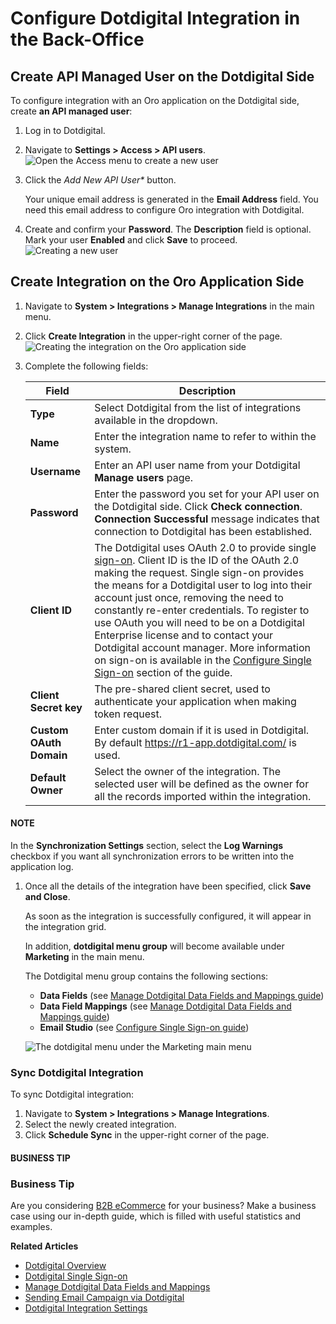 <a id="user-guide-dotmailer-configuration"></a>

<a id="user-guide-dotmailer-configuration-dotmailer-side"></a>

# Configure Dotdigital Integration in the Back-Office

## Create API Managed User on the Dotdigital Side

To configure integration with an Oro application on the Dotdigital side, create **an API managed user**:

1. Log in to Dotdigital.
2. Navigate to **Settings > Access > API users**.
   ![Open the Access menu to create a new user](user/img/marketing/marketing/dotdigital/access.png)
3. Click the *Add New API User\** button.

   Your unique email address is generated in the **Email Address** field. You need this email address to configure Oro integration with Dotdigital.
4. Create and confirm your **Password**. The **Description** field is optional. Mark your user **Enabled** and click **Save** to proceed.
   ![Creating a new user](user/img/marketing/marketing/dotdigital/dotdigital_api_users_new_user_details.png)

<a id="user-guide-dotmailer-configuration-oro-side"></a>

## Create Integration on the Oro Application Side

1. Navigate to **System > Integrations > Manage Integrations** in the main menu.
2. Click **Create Integration** in the upper-right corner of the page.
   ![Creating the integration on the Oro application side](user/img/marketing/marketing/dotdigital/oro_create_dotdigital_integration_new.png)
3. Complete the following fields:

   | Field                   | Description                                                                                                                                                                                                                                                                                                                                                                                                                                                                                                                                                                                                                                                                |
   |-------------------------|----------------------------------------------------------------------------------------------------------------------------------------------------------------------------------------------------------------------------------------------------------------------------------------------------------------------------------------------------------------------------------------------------------------------------------------------------------------------------------------------------------------------------------------------------------------------------------------------------------------------------------------------------------------------------|
   | **Type**                | Select Dotdigital from the list of integrations available in the dropdown.                                                                                                                                                                                                                                                                                                                                                                                                                                                                                                                                                                                                 |
   | **Name**                | Enter the integration name to refer to within the system.                                                                                                                                                                                                                                                                                                                                                                                                                                                                                                                                                                                                                  |
   | **Username**            | Enter an API user name from your Dotdigital **Manage users** page.                                                                                                                                                                                                                                                                                                                                                                                                                                                                                                                                                                                                         |
   | **Password**            | Enter the password you set for your API user on the Dotdigital side. Click **Check connection**. **Connection Successful** message indicates that connection to Dotdigital has been established.                                                                                                                                                                                                                                                                                                                                                                                                                                                                           |
   | **Client ID**           | The Dotdigital uses OAuth 2.0 to provide single <a href="https://developer.dotdigital.com/docs/using-oauth-20-with-dotdigital" target="_blank">sign-on</a>. Client ID is the ID of the OAuth 2.0 making the request. Single sign-on provides the means for a Dotdigital user to log into their account just once, removing the need to constantly re-enter credentials. To register to use OAuth you will need to be on a Dotdigital Enterprise license and to contact your Dotdigital account manager. More information on sign-on is available in the [Configure Single Sign-on](dotdigital-single-sign-on.md#user-guide-dotmailer-single-sign-on) section of the guide. |
   | **Client Secret key**   | The pre-shared client secret, used to authenticate your application when making token request.                                                                                                                                                                                                                                                                                                                                                                                                                                                                                                                                                                             |
   | **Custom OAuth Domain** | Enter custom domain if it is used in Dotdigital. By default <a href="https://r1-app.dotdigital.com/" target="_blank">https://r1-app.dotdigital.com/</a> is used.                                                                                                                                                                                                                                                                                                                                                                                                                                                                                                           |
   | **Default Owner**       | Select the owner of the integration. The selected user will be defined as the owner for all the records imported within the integration.                                                                                                                                                                                                                                                                                                                                                                                                                                                                                                                                   |

#### NOTE
In the **Synchronization Settings** section, select the **Log Warnings** checkbox if you want all synchronization errors to be written into the application log.

1. Once all the details of the integration have been specified, click **Save and Close**.

   As soon as the integration is successfully configured, it will appear in the integration grid.

   In addition, **dotdigital menu group** will become available under **Marketing** in the main menu.

   The Dotdigital menu group contains the following sections:
   - **Data Fields** (see [Manage Dotdigital Data Fields and Mappings guide](../../../marketing/email-campaigns/dotdigital-data-fields-mappings.md#user-guide-dotmailer-data-fields))
   - **Data Field Mappings** (see [Manage Dotdigital Data Fields and Mappings guide](../../../marketing/email-campaigns/dotdigital-data-fields-mappings.md#user-guide-dotmailer-data-fields))
   - **Email Studio** (see [Configure Single Sign-on guide](dotdigital-single-sign-on.md#user-guide-dotmailer-single-sign-on))

   ![The dotdigital menu under the Marketing main menu](user/img/marketing/marketing/dotdigital/dotdigital-menu.png)

### Sync Dotdigital Integration

To sync Dotdigital integration:

1. Navigate to **System > Integrations > Manage Integrations**.
2. Select the newly created integration.
3. Click **Schedule Sync** in the upper-right corner of the page.

#### BUSINESS TIP
### Business Tip

Are you considering <a href="https://oroinc.com/b2b-ecommerce/what-is-b2b-ecommerce/" target="_blank">B2B eCommerce</a> for your business? Make a business case using our in-depth guide, which is filled with useful statistics and examples.

**Related Articles**

- [Dotdigital Overview](index.md#user-guide-dotmailer-overview)
- [Dotdigital Single Sign-on](dotdigital-single-sign-on.md#user-guide-dotmailer-single-sign-on)
- [Manage Dotdigital Data Fields and Mappings](../../../marketing/email-campaigns/dotdigital-data-fields-mappings.md#user-guide-dotmailer-data-fields)
- [Sending Email Campaign via Dotdigital](../../../marketing/email-campaigns/sending-email-campaign-via-dotdigital.md#user-guide-dotmailer-campaign)
- [Dotdigital Integration Settings](../../configuration/system/integrations/dotdigital-integration-settings.md#admin-configuration-dotmailer-integration-settings)
